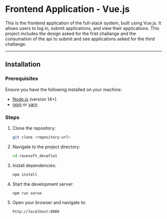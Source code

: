 # Frontend Application - Vue.js

This is the frontend application of the full-stack system, built using Vue.js. It allows users to log in, submit applications, and view their applications.
This project includes the design asked for the frist challange and the consumation of the api to submit and see applications asked for the third challange.

---

## Installation

### Prerequisites
Ensure you have the following installed on your machine:
- [Node.js](https://nodejs.org/) (version 14+)
- [npm](https://www.npmjs.com/) or [yarn](https://yarnpkg.com/)

### Steps
1. Clone the repository:
   ```bash
   git clone <repository-url>
   
2. Navigate to the project directory:
   ```bash
   cd ravesoft_desafio1

3. Install dependencies:
   ```bash
   npm install
   
4. Start the development server:
   ```bash
   npm run serve

4. Open your browser and navigate to:
   ```bash
   http://localhost:8080
